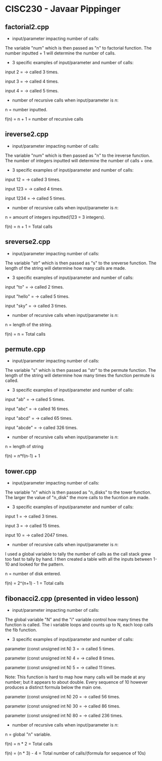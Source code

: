 # CISC230 - Javaar Pippinger

## factorial2.cpp

- input/parameter impacting number of calls:

The variable "num" which is then passed as "n" to factorial function.
The number inputted + 1 will determine the number of calls.

- 3 specific examples of input/parameter and number of calls:

input 2 = -> called 3 times.

input 3 = -> called 4 times.

input 4 = -> called 5 times.

- number of recursive calls when input/parameter is *n*:

n = number inputted.

f(n) = n + 1 = number of recursive calls

## ireverse2.cpp

- input/parameter impacting number of calls:

The variable "num" which is then passed as "n" to the ireverse function.
The number of integers inputted will determine the number of calls + one.

- 3 specific examples of input/parameter and number of calls:

input 12 = -> called 3 times.

input 123 = -> called 4 times.

input 1234 = -> called 5 times.

- number of recursive calls when input/parameter is *n*:

n = amount of integers inputted(123 = 3 integers).

f(n) = n + 1 = Total calls

## sreverse2.cpp

- input/parameter impacting number of calls:

The variable "str" which is then passed as "s" to the sreverse function.
The length of the string will determine how many calls are made.

- 3 specific examples of input/parameter and number of calls:

input "to" = -> called 2 times.

input "hello" = -> called 5 times.

input "sky" = -> called 3 times.

- number of recursive calls when input/parameter is *n*:

n = length of the string.

f(n) = n = Total calls

## permute.cpp

- input/parameter impacting number of calls:

The variable "s" which is then passed as "str" to the permute function. The length of the string will determine how many times the function permute is called.

- 3 specific examples of input/parameter and number of calls:

input "ab" = -> called 5 times.

input "abc" = -> called 16 times.

input "abcd" = -> called 65 times.

input "abcde" = -> called 326 times.

- number of recursive calls when input/parameter is *n*:

n = length of string

f(n) = n*f(n-1) + 1 

## tower.cpp

- input/parameter impacting number of calls:

The variable "n" which is then passed as "n_disks" to the tower function. The larger the value of "n_disk" the more calls to the fucntion are made.

- 3 specific examples of input/parameter and number of calls:

input 1 = -> called 3 times.

input 3 = -> called 15 times.

input 10 = -> called 2047 times.

- number of recursive calls when input/parameter is *n*:

I used a global variable to tally the number of calls as the call stack grew too fast to tally by hand. I then created a table with all the inputs between 1-10 and looked for the pattern.

n = number of disk entered.

f(n) = 2^(n+1) - 1 = Total calls

## fibonacci2.cpp (presented in video lesson)

- input/parameter impacting number of calls:

The global variable "N" and the "i" variable control how many times the function is called. The i variable loops and counts up to N, each loop calls the fib function. 

- 3 specific examples of input/parameter and number of calls:

parameter (const unsigned int N) 3 = -> called 5 times.

parameter (const unsigned int N) 4 = -> called 8 times.

parameter (const unsigned int N) 5 = -> called 11 times.

Note: This function is hard to map how many calls will be made at any number; but it appears to about double. Every sequence of 10 however produces a distinct formula below the main one.

parameter (const unsigned int N) 20 = -> called 56 times.

parameter (const unsigned int N) 30 = -> called 86 times.

parameter (const unsigned int N) 80 = -> called 236 times.

- number of recursive calls when input/parameter is *n*:

n = global "n" variable.

f(n) = n * 2 = Total calls

f(n) = (n * 3) - 4 = Total number of calls/(formula for sequence of 10s)
